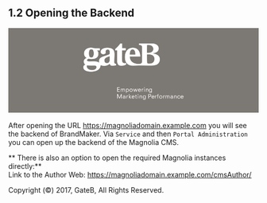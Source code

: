 ## 1.2	Opening the Backend


![alt text](../reference/dummy.png "this is a placeholder")

After opening the URL https://magnoliadomain.example.com  you will see the backend of BrandMaker. Via `Service` and then `Portal Administration` you can open up the backend of the Magnolia CMS.

** There is also an option to open the required Magnolia instances directly:**  
Link to the Author Web: https://magnoliadomain.example.com/cmsAuthor/  

Copyright (©) 2017, GateB, All Rights Reserved.
